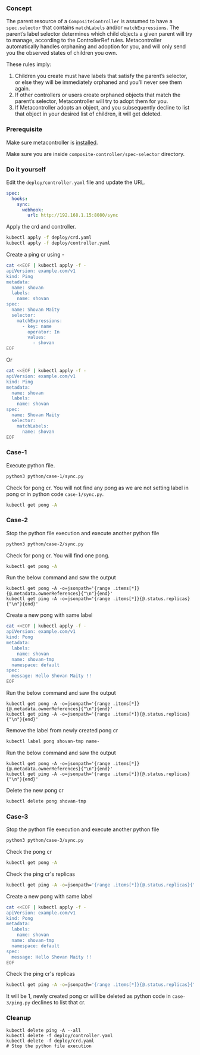 ### Concept

The parent resource of a `CompositeController` is assumed to have a `spec.selector` that contains `matchLabels` and/or `matchExpressions`. The parent’s label selector determines which child objects a given parent will try to manage, according to the ControllerRef rules. Metacontroller automatically handles orphaning and adoption for you, and will only send you the observed states of children you own.

These rules imply:

1. Children you create must have labels that satisfy the parent’s selector, or else they will be immediately orphaned and you’ll never see them again.
2. If other controllers or users create orphaned objects that match the parent’s selector, Metacontroller will try to adopt them for you.
3. If Metacontroller adopts an object, and you subsequently decline to list that object in your desired list of children, it will get deleted.

### Prerequisite

Make sure metacontroller is [installed](https://github.com/shovanmaity/metacontroller-by-example/tree/master/metacontroller).

Make sure you are inside `composite-controller/spec-selector` directory.

### Do it yourself

Edit the `deploy/controller.yaml` file and update the URL.
```yaml
spec:
  hooks:
    sync:
      webhook:
        url: http://192.168.1.15:8080/sync
```

Apply the crd and controller.
```bash
kubectl apply -f deploy/crd.yaml
kubectl apply -f deploy/controller.yaml
```

Create a ping cr using -
```bash
cat <<EOF | kubectl apply -f -
apiVersion: example.com/v1
kind: Ping
metadata:
  name: shovan
  labels:
    name: shovan
spec:
  name: Shovan Maity
  selector:
    matchExpressions:
      - key: name
        operator: In
        values:
          - shovan
EOF
```

Or
```bash
cat <<EOF | kubectl apply -f -
apiVersion: example.com/v1
kind: Ping
metadata:
  name: shovan
  labels:
    name: shovan
spec:
  name: Shovan Maity
  selector:
    matchLabels:
      name: shovan
EOF
```

### Case-1

Execute python file.
```bash
python3 python/case-1/sync.py
```

Check for pong cr. You will not find any pong as we are not setting label in pong cr in python code `case-1/sync.py`.
```bash
kubectl get pong -A
```

### Case-2

Stop the python file execution and execute another python file
```bash
python3 python/case-2/sync.py
```

Check for pong cr. You will find one pong.
```bash
kubectl get pong -A
```

Run the below command and saw the output
```
kubectl get pong -A -o=jsonpath='{range .items[*]}{@.metadata.ownerReferences}{"\n"}{end}'
kubectl get ping -A -o=jsonpath='{range .items[*]}{@.status.replicas}{"\n"}{end}'
```

Create a new pong with same label
```bash
cat <<EOF | kubectl apply -f -
apiVersion: example.com/v1
kind: Pong
metadata:
  labels:
    name: shovan
  name: shovan-tmp
  namespace: default
spec:
  message: Hello Shovan Maity !!
EOF
```

Run the below command and saw the output
```
kubectl get pong -A -o=jsonpath='{range .items[*]}{@.metadata.ownerReferences}{"\n"}{end}'
kubectl get ping -A -o=jsonpath='{range .items[*]}{@.status.replicas}{"\n"}{end}'
```

Remove the label from newly created pong cr
```bash
kubectl label pong shovan-tmp name-
```

Run the below command and saw the output
```
kubectl get pong -A -o=jsonpath='{range .items[*]}{@.metadata.ownerReferences}{"\n"}{end}'
kubectl get ping -A -o=jsonpath='{range .items[*]}{@.status.replicas}{"\n"}{end}'
```

Delete the new pong cr
```bash
kubectl delete pong shovan-tmp
```

### Case-3

Stop the python file execution and execute another python file
```bash
python3 python/case-3/sync.py
```

Check the pong cr
```bash
kubectl get pong -A
```

Check the ping cr's replicas
```bash
kubectl get ping -A -o=jsonpath='{range .items[*]}{@.status.replicas}{"\n"}{end}'
```

Create a new pong with same label
```bash
cat <<EOF | kubectl apply -f -
apiVersion: example.com/v1
kind: Pong
metadata:
  labels:
    name: shovan
  name: shovan-tmp
  namespace: default
spec:
  message: Hello Shovan Maity !!
EOF
```

Check the ping cr's replicas
```bash
kubectl get ping -A -o=jsonpath='{range .items[*]}{@.status.replicas}{"\n"}{end}'
```

It will be 1, newly created pong cr will be deleted as python code in `case-3/ping.py` declines to list that cr.

### Cleanup

```
kubectl delete ping -A --all
kubectl delete -f deploy/controller.yaml
kubectl delete -f deploy/crd.yaml
# Stop the python file execution
```

